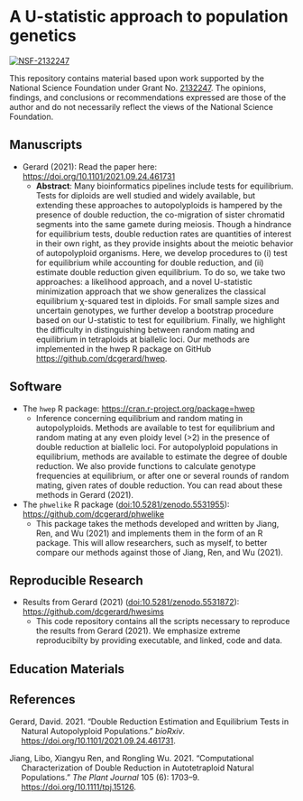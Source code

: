 
<!-- README.md is generated from README.Rmd. Please edit that file -->

# A U-statistic approach to population genetics

[![NSF-2132247](https://img.shields.io/badge/NSF-2132247-blue.svg)](https://nsf.gov/awardsearch/showAward?AWD_ID=2132247)

This repository contains material based upon work supported by the
National Science Foundation under Grant
No. [2132247](https://nsf.gov/awardsearch/showAward?AWD_ID=2132247). The
opinions, findings, and conclusions or recommendations expressed are
those of the author and do not necessarily reflect the views of the
National Science Foundation.

## Manuscripts

-   Gerard (2021): Read the paper here:
    <https://doi.org/10.1101/2021.09.24.461731>
    -   **Abstract**: Many bioinformatics pipelines include tests for
        equilibrium. Tests for diploids are well studied and widely
        available, but extending these approaches to autopolyploids is
        hampered by the presence of double reduction, the co-migration
        of sister chromatid segments into the same gamete during
        meiosis. Though a hindrance for equilibrium tests, double
        reduction rates are quantities of interest in their own right,
        as they provide insights about the meiotic behavior of
        autopolyploid organisms. Here, we develop procedures to (i) test
        for equilibrium while accounting for double reduction, and (ii)
        estimate double reduction given equilibrium. To do so, we take
        two approaches: a likelihood approach, and a novel U-statistic
        minimization approach that we show generalizes the classical
        equilibrium χ-squared test in diploids. For small sample sizes
        and uncertain genotypes, we further develop a bootstrap
        procedure based on our U-statistic to test for equilibrium.
        Finally, we highlight the difficulty in distinguishing between
        random mating and equilibrium in tetraploids at biallelic loci.
        Our methods are implemented in the hwep R package on GitHub
        <https://github.com/dcgerard/hwep>.

## Software

-   The `hwep` R package: <https://cran.r-project.org/package=hwep>
    -   Inference concerning equilibrium and random mating in
        autopolyploids. Methods are available to test for equilibrium
        and random mating at any even ploidy level (&gt;2) in the
        presence of double reduction at biallelic loci. For
        autopolyploid populations in equilibrium, methods are available
        to estimate the degree of double reduction. We also provide
        functions to calculate genotype frequencies at equilibrium, or
        after one or several rounds of random mating, given rates of
        double reduction. You can read about these methods in
        Gerard (2021).
-   The `phwelike` R package
    ([doi:10.5281/zenodo.5531955](https://doi.org/10.5281/zenodo.5531955)):
    <https://github.com/dcgerard/phwelike>
    -   This package takes the methods developed and written by Jiang,
        Ren, and Wu (2021) and implements them in the form of an R
        package. This will allow researchers, such as myself, to better
        compare our methods against those of Jiang, Ren, and Wu (2021).

## Reproducible Research

-   Results from Gerard (2021)
    ([doi:10.5281/zenodo.5531872](https://doi.org/10.5281/zenodo.5531872)):
    <https://github.com/dcgerard/hwesims>
    -   This code repository contains all the scripts necessary to
        reproduce the results from Gerard (2021). We emphasize extreme
        reproducibilty by providing executable, and linked, code and
        data.

## Education Materials

## References

<div id="refs" class="references csl-bib-body hanging-indent">

<div id="ref-gerard2021double" class="csl-entry">

Gerard, David. 2021. “Double Reduction Estimation and Equilibrium Tests
in Natural Autopolyploid Populations.” *bioRxiv*.
<https://doi.org/10.1101/2021.09.24.461731>.

</div>

<div id="ref-jiang2021computational" class="csl-entry">

Jiang, Libo, Xiangyu Ren, and Rongling Wu. 2021. “Computational
Characterization of Double Reduction in Autotetraploid Natural
Populations.” *The Plant Journal* 105 (6): 1703–9.
<https://doi.org/10.1111/tpj.15126>.

</div>

</div>
